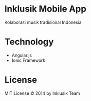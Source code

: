 # Inklusik Mobile App

Kolaborasi musik tradisional Indonesia

# Technology

- Angular.js
- Ionic Framework

# License 

MIT License &copy; 2014 by Inklusik Team